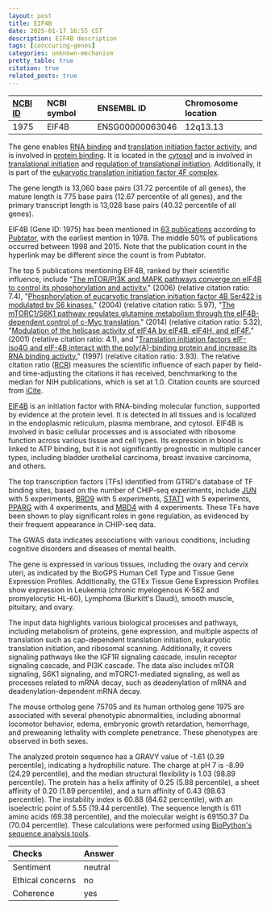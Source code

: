 ```yaml
---
layout: post
title: EIF4B
date: 2025-01-17 16:55 CST
description: EIF4B description
tags: [cooccuring-genes]
categories: unknown-mechanism
pretty_table: true
citation: true
related_posts: true
---
```




| [NCBI ID](https://www.ncbi.nlm.nih.gov/gene/1975) | NCBI symbol | ENSEMBL ID | Chromosome location |
| :-------- | :------- | :-------- | :------- |
| 1975  | EIF4B | ENSG00000063046 | 12q13.13 |



The gene enables [RNA binding](https://amigo.geneontology.org/amigo/term/GO:0003723) and [translation initiation factor activity](https://amigo.geneontology.org/amigo/term/GO:0003743), and is involved in [protein binding](https://amigo.geneontology.org/amigo/term/GO:0005515). It is located in the [cytosol](https://amigo.geneontology.org/amigo/term/GO:0005829) and is involved in [translational initiation](https://amigo.geneontology.org/amigo/term/GO:0006413) and [regulation of translational initiation](https://amigo.geneontology.org/amigo/term/GO:0006446). Additionally, it is part of the [eukaryotic translation initiation factor 4F complex](https://amigo.geneontology.org/amigo/term/GO:0016281).


The gene length is 13,060 base pairs (31.72 percentile of all genes), the mature length is 775 base pairs (12.67 percentile of all genes), and the primary transcript length is 13,028 base pairs (40.32 percentile of all genes).


EIF4B (Gene ID: 1975) has been mentioned in [63 publications](https://pubmed.ncbi.nlm.nih.gov/?term=%22EIF4B%22) according to [Pubtator](https://academic.oup.com/nar/article/47/W1/W587/5494727), with the earliest mention in 1978. The middle 50% of publications occurred between 1998 and 2015. Note that the publication count in the hyperlink may be different since the count is from Pubtator.


The top 5 publications mentioning EIF4B, ranked by their scientific influence, include "[The mTOR/PI3K and MAPK pathways converge on eIF4B to control its phosphorylation and activity.](https://pubmed.ncbi.nlm.nih.gov/16763566)" (2006) (relative citation ratio: 7.4), "[Phosphorylation of eucaryotic translation initiation factor 4B Ser422 is modulated by S6 kinases.](https://pubmed.ncbi.nlm.nih.gov/15071500)" (2004) (relative citation ratio: 5.97), "[The mTORC1/S6K1 pathway regulates glutamine metabolism through the eIF4B-dependent control of c-Myc translation.](https://pubmed.ncbi.nlm.nih.gov/25220053)" (2014) (relative citation ratio: 5.32), "[Modulation of the helicase activity of eIF4A by eIF4B, eIF4H, and eIF4F.](https://pubmed.ncbi.nlm.nih.gov/11418588)" (2001) (relative citation ratio: 4.1), and "[Translation initiation factors eIF-iso4G and eIF-4B interact with the poly(A)-binding protein and increase its RNA binding activity.](https://pubmed.ncbi.nlm.nih.gov/9195926)" (1997) (relative citation ratio: 3.93). The relative citation ratio ([RCR](https://journals.plos.org/plosbiology/article?id=10.1371/journal.pbio.1002541)) measures the scientific influence of each paper by field- and time-adjusting the citations it has received, benchmarking to the median for NIH publications, which is set at 1.0. Citation counts are sourced from [iCite](https://icite.od.nih.gov).


[EIF4B](https://www.proteinatlas.org/ENSG00000063046-EIF4B) is an initiation factor with RNA-binding molecular function, supported by evidence at the protein level. It is detected in all tissues and is localized in the endoplasmic reticulum, plasma membrane, and cytosol. EIF4B is involved in basic cellular processes and is associated with ribosome function across various tissue and cell types. Its expression in blood is linked to ATP binding, but it is not significantly prognostic in multiple cancer types, including bladder urothelial carcinoma, breast invasive carcinoma, and others.


The top transcription factors (TFs) identified from GTRD's database of TF binding sites, based on the number of CHIP-seq experiments, include [JUN](https://www.ncbi.nlm.nih.gov/gene/3725) with 5 experiments, [BRD9](https://www.ncbi.nlm.nih.gov/gene/65980) with 5 experiments, [STAT1](https://www.ncbi.nlm.nih.gov/gene/6772) with 5 experiments, [PPARG](https://www.ncbi.nlm.nih.gov/gene/5468) with 4 experiments, and [MBD4](https://www.ncbi.nlm.nih.gov/gene/8930) with 4 experiments. These TFs have been shown to play significant roles in gene regulation, as evidenced by their frequent appearance in CHIP-seq data.



The GWAS data indicates associations with various conditions, including cognitive disorders and diseases of mental health.



The gene is expressed in various tissues, including the ovary and cervix uteri, as indicated by the BioGPS Human Cell Type and Tissue Gene Expression Profiles. Additionally, the GTEx Tissue Gene Expression Profiles show expression in Leukemia (chronic myelogenous K-562 and promyelocytic HL-60), Lymphoma (Burkitt's Daudi), smooth muscle, pituitary, and ovary.


The input data highlights various biological processes and pathways, including metabolism of proteins, gene expression, and multiple aspects of translation such as cap-dependent translation initiation, eukaryotic translation initiation, and ribosomal scanning. Additionally, it covers signaling pathways like the IGF1R signaling cascade, insulin receptor signaling cascade, and PI3K cascade. The data also includes mTOR signaling, S6K1 signaling, and mTORC1-mediated signaling, as well as processes related to mRNA decay, such as deadenylation of mRNA and deadenylation-dependent mRNA decay.


The mouse ortholog gene 75705 and its human ortholog gene 1975 are associated with several phenotypic abnormalities, including abnormal locomotor behavior, edema, embryonic growth retardation, hemorrhage, and preweaning lethality with complete penetrance. These phenotypes are observed in both sexes.


The analyzed protein sequence has a GRAVY value of -1.61 (0.39 percentile), indicating a hydrophilic nature. The charge at pH 7 is -8.99 (24.29 percentile), and the median structural flexibility is 1.03 (98.89 percentile). The protein has a helix affinity of 0.25 (5.88 percentile), a sheet affinity of 0.20 (1.89 percentile), and a turn affinity of 0.43 (98.63 percentile). The instability index is 60.88 (84.62 percentile), with an isoelectric point of 5.55 (19.44 percentile). The sequence length is 611 amino acids (69.38 percentile), and the molecular weight is 69150.37 Da (70.04 percentile). These calculations were performed using [BioPython's sequence analysis tools](https://biopython.org/docs/1.75/api/Bio.SeqUtils.ProtParam.html).





| Checks    | Answer |
| :-------- | :------- |
| Sentiment  | neutral   |
| Ethical concerns | no     |
| Coherence    | yes    |
